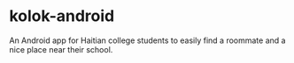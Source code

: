 # kolok-android
An Android app for Haitian college students to easily find a roommate and a nice place near their school.
